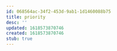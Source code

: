 ```yaml
---
id: 068564ac-34f2-453d-9ab1-1d1460088b75
title: priority
desc: ''
updated: 1618573870746
created: 1618573870746
stub: true
---
```


